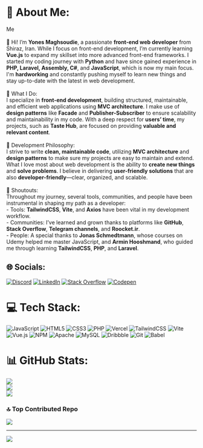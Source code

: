 # 💫 About Me:
Me<br><br>👋 Hi! I’m **Yones Maghsoudie**, a passionate **front-end web developer** from Shiraz, Iran. While I focus on front-end development, I’m currently learning **Vue.js** to expand my skillset into more advanced front-end frameworks. I started my coding journey with **Python** and have since gained experience in **PHP, Laravel, Assembly, C#**, and **JavaScript**, which is now my main focus. I'm **hardworking** and constantly pushing myself to learn new things and stay up-to-date with the latest in web development.<br><br>🌟 What I Do:<br>I specialize in **front-end development**, building structured, maintainable, and efficient web applications using **MVC architecture**. I make use of **design patterns** like **Facade** and **Publisher-Subscriber** to ensure scalability and maintainability in my code. With a deep respect for **users’ time**, my projects, such as **Taste Hub**, are focused on providing **valuable and relevant content**.<br><br>🧠 Development Philosophy:<br>I strive to write **clean, maintainable code**, utilizing **MVC architecture** and **design patterns** to make sure my projects are easy to maintain and extend. What I love most about web development is the ability to **create new things** and **solve problems**. I believe in delivering **user-friendly solutions** that are also **developer-friendly**—clear, organized, and scalable.<br><br>💬 Shoutouts:<br>Throughout my journey, several tools, communities, and people have been instrumental in shaping my path as a developer:<br>- Tools: **TailwindCSS**, **Vite**, and **Axios** have been vital in my development workflow.<br>- Communities: I’ve learned and grown thanks to platforms like **GitHub**, **Stack Overflow**, **Telegram channels**, and **Roocket.ir**.<br>- People: A special thanks to **Jonas Schmedtmann**, whose courses on Udemy helped me master JavaScript, and **Armin Hooshmand**, who guided me through learning **TailwindCSS**, **PHP**, and **Laravel**.


## 🌐 Socials:
[![Discord](https://img.shields.io/badge/Discord-%237289DA.svg?logo=discord&logoColor=white)](https://discord.gg/https://discord.gg/N4B6ENWv) [![LinkedIn](https://img.shields.io/badge/LinkedIn-%230077B5.svg?logo=linkedin&logoColor=white)](https://linkedin.com/in/callme-decim-66ab04293) [![Stack Overflow](https://img.shields.io/badge/-Stackoverflow-FE7A16?logo=stack-overflow&logoColor=white)](https://stackoverflow.com/users/22796638/callmedecim) [![Codepen](https://img.shields.io/badge/Codepen-000000?style=for-the-badge&logo=codepen&logoColor=white)](https://codepen.io/@callmedeci) 

# 💻 Tech Stack:
![JavaScript](https://img.shields.io/badge/javascript-%23323330.svg?style=for-the-badge&logo=javascript&logoColor=%23F7DF1E) ![HTML5](https://img.shields.io/badge/html5-%23E34F26.svg?style=for-the-badge&logo=html5&logoColor=white) ![CSS3](https://img.shields.io/badge/css3-%231572B6.svg?style=for-the-badge&logo=css3&logoColor=white) ![PHP](https://img.shields.io/badge/php-%23777BB4.svg?style=for-the-badge&logo=php&logoColor=white) ![Vercel](https://img.shields.io/badge/vercel-%23000000.svg?style=for-the-badge&logo=vercel&logoColor=white) ![TailwindCSS](https://img.shields.io/badge/tailwindcss-%2338B2AC.svg?style=for-the-badge&logo=tailwind-css&logoColor=white) ![Vite](https://img.shields.io/badge/vite-%23646CFF.svg?style=for-the-badge&logo=vite&logoColor=white) ![Vue.js](https://img.shields.io/badge/vue.js-%2335495e.svg?style=for-the-badge&logo=vuedotjs&logoColor=%234FC08D) ![NPM](https://img.shields.io/badge/NPM-%23CB3837.svg?style=for-the-badge&logo=npm&logoColor=white) ![Apache](https://img.shields.io/badge/apache-%23D42029.svg?style=for-the-badge&logo=apache&logoColor=white) ![MySQL](https://img.shields.io/badge/mysql-4479A1.svg?style=for-the-badge&logo=mysql&logoColor=white) ![Dribbble](https://img.shields.io/badge/Dribbble-EA4C89?style=for-the-badge&logo=dribbble&logoColor=white) ![Git](https://img.shields.io/badge/git-%23F05033.svg?style=for-the-badge&logo=git&logoColor=white) ![Babel](https://img.shields.io/badge/Babel-F9DC3e?style=for-the-badge&logo=babel&logoColor=black)
# 📊 GitHub Stats:
![](https://github-readme-stats.vercel.app/api?username=callmedeci&theme=dark&hide_border=false&include_all_commits=true&count_private=true)<br/>
![](https://github-readme-streak-stats.herokuapp.com/?user=callmedeci&theme=dark&hide_border=false)<br/>
![](https://github-readme-stats.vercel.app/api/top-langs/?username=callmedeci&theme=dark&hide_border=false&include_all_commits=true&count_private=true&layout=compact)

### 🔝 Top Contributed Repo
![](https://github-contributor-stats.vercel.app/api?username=callmedeci&limit=5&theme=dark&combine_all_yearly_contributions=true)

---
[![](https://visitcount.itsvg.in/api?id=callmedeci&icon=0&color=0)](https://visitcount.itsvg.in)

<!-- Proudly created with GPRM ( https://gprm.itsvg.in ) -->
